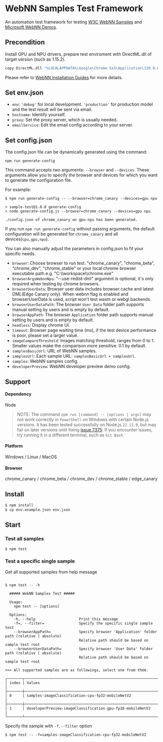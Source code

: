 # WebNN Samples Test Framework

An automation test framework for testing [W3C WebNN Samples](https://github.com/webmachinelearning/webnn-samples) and [Microsoft WebNN Demos](https://microsoft.github.io/webnn-developer-preview/).

## Precondition

Install GPU and NPU drivers, prepare test enviroment with DirectML.dll of target version (such as 1.15.2).

```sh
copy DirectML.dll "%LOCALAPPDATA%\Google\Chrome SxS\Application\130.0.6715.0\"
```

Please refer to [WebNN Installation Guides](https://github.com/webmachinelearning/webnn-samples#webnn-installation-guides) for more details.

## Set env.json

- `env`: `'debug'` for local development. `'production'` for production model and the test result will be sent via email.
- `hostname`: Identify yourself.
- `proxy`: Set the proxy server, which is usually needed.
- `emailService`: Edit the email config according to your server.

## Set config.json

The config.json file can be dynamically generated using the command:

```shell
npm run generate-config
```

This command accepts two arguments: `--browser` and `--devices`. These arguments allow you to specify the browser and devices for which you want to generate the configuration file.

For example:

```shell
$ npm run generate-config -- --browser=chrome_canary --devices=gpu npu

> sample-test@1.0.0 generate-config
> node generate-config.js --browser=chrome_canary --devices=gpu npu

./config.json of chrome_canary on gpu-npu has been generated.
```

If you run `npm run generate-config` without passing arguments, the default configuration will be generated for `chrome_canary` and all devices(`cpu,gpu,npu`).

You can also manually adjust the parameters in config.json to fit your specific needs.

- `browser`: Choose browser to run test. "chrome_canary", "chrome_beta", "chrome_dev", "chrome_stable" or your local chrome browser executable path e.g. "C:\\\\workspace\\\\chrome.exe"
- `browserArgsWebnnNpu`: "--use-redist-dml" argument is optional, it's only required when testing by chrome browsers.
- `browserUserData`: Browser user data includes browser cache and latest DML(Edge Canary only). When webnn flag is enabled and browserUserData is used, script won't test wasm or webgl backends.
- `browserUserDataPath`: The browser `User Data` folder path supports manual setting by users and is empty by default.
- `browserAppPath`: The browser `Application` folder path supports manual setting by users and is empty by default.
- `headless`: Display chrome UI.
- `timeout`: Browser page waiting time (ms), if the test device performance is poor, please set a larger value.
- `imageCompareThreshold`: Images matching threshold, ranges from 0 to 1. Smaller values make the comparison more sensitive. 0.1 by default.
- `samplesBasicUrl`: URL of WebNN samples.
- `samplesUrl`: Each sample URL: `samplesBasicUrl + samplesUrl`.
- `samples`: WebNN samples config.
- `developerPreview`: WebNN developer preview demo config.

## Support

#### Dependency

Node

> NOTE: The command `npm run [command] -- [options | args]` may not work correctly in `PowerShell` on Windows with certain Node.js versions. It has been tested successfully on Node.js `22.11.0`, but may fail on later versions until fixing [issue 7375](https://github.com/npm/cli/issues/7375). If you encounter issues, try running it in a different terminal, such as `Git Bash`.

#### Platform

Windows / Linux / MacOS

#### Browser

chrome_canary / chrome_beta / chrome_dev / chrome_stable / edge_canary

## Install

```sh
$ npm install
$ cp env.example.json env.json
```

## Start

### Test all samples

```sh
$ npm test
```

### Test a specific single sample

Get all supported samples from help message

```shell

$ npm test -- -h

  ##### WebNN Samples Test #####

  Usage:
    npm test -- [options]

  Options:
    -h, --help                    Print this message
    -f=, --filter=                Specify the specific single sample test
    --browserAppPath=             Specify browser 'Application' folder path (relative | absolute)
                                  Relative path should be based on sample test root
    --browserUserDataPath=        Specify browser 'User Data' folder path (relative | absolute)
                                  Relative path should be based on sample test root

>>> All supported samples are as followings, select one from them.

┌───────┬──────────────────────────────────────────────────────────────┐
│ index | Values                                                       |
├───────┼──────────────────────────────────────────────────────────────┤
| 0     | samples-imageClassification-cpu-fp32-mobileNetV2             |
├───────┼──────────────────────────────────────────────────────────────┤
| 1     | developerPreview-imageClassification-gpu-fp16-mobileNetV2    |
└───────┴──────────────────────────────────────────────────────────────┘

```

Specify the sample with `-f,--filter` option

```shell
$ npm test -- -f=samples-imageClassification-cpu-fp32-mobileNetV2
```
